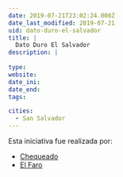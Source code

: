 ```yaml
---
date: 2019-07-21T23:02:24.000Z
date_last_modified: 2019-07-21
uid: dato-duro-el-salvador
title: |
  Dato Duro El Salvador
description: |
  
type: 
website: 
date_ini: 
date_end: 
tags:

cities: 
  - San Salvador
---
```


Esta iniciativa fue realizada por:

- [Chequeado](/organizaciones/chequeado)
- [El Faro](/organizaciones/el-faro)
